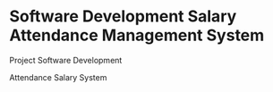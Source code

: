 # Software Development Salary Attendance Management System
Project Software Development

Attendance Salary System
